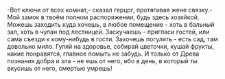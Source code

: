   -Вот ключи от всех комнат,- сказал герцог, протягивая жене связку.- Мой замок в твоём полном распоряжении, будь здесь хозяйкой. Можешь заходить куда хочешь, в любое помещение - хоть в бальный зал, хоть в чулан под лестницей. Заскучаешь - пригласи гостей, или сама съезди к кому-нибудь в гости. Захочешь погулять - есть сад, там довольно мило. Гуляй на здоровье, собирай цветочки, кушай фрукты, какие понравятся, главное помыть не забудь. И только от Древа познания добра и зла - не ешь от него, ибо в день, в который ты вкусишь от него, смертью умрешь!    